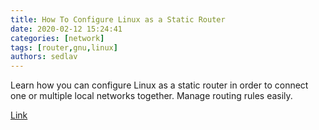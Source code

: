 ```yaml
---
title: How To Configure Linux as a Static Router
date: 2020-02-12 15:24:41
categories: [network]
tags: [router,gnu,linux]
authors: sedlav
---
```


Learn how you can configure Linux as a static router in order to connect one or multiple local networks together. Manage routing rules easily.

[Link](https://devconnected.com/how-to-configure-linux-as-a-static-router)

